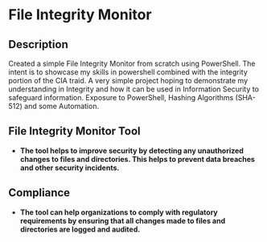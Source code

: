 <h1>File Integrity Monitor</h1>


<h2>Description</h2>
Created a simple File Integrity Monitor from scratch using PowerShell. The intent is to showcase my skills in powershell combined with the integrity portion of the CIA traid. A very simple project hoping to demonstrate my understanding in Integrity and how it can be used in Information Security to safeguard information. Exposure to PowerShell, Hashing Algorithms (SHA-512) and some Automation. 

<br />


<h2>File Integrity Monitor Tool</h2>

- <b>The tool helps to improve security by detecting any unauthorized changes to files and directories. This helps to prevent data breaches and other security incidents.</b> 


<h2>Compliance</h2>

- <b>The tool can help organizations to comply with regulatory requirements by ensuring that all changes made to files and directories are logged and audited.</b>
